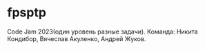 # fpsptp
Code Jam 2023(один уровень разные задачи). Команда: Никита Кондибор, Вячеслав Акуленко, Андрей Жуков.
